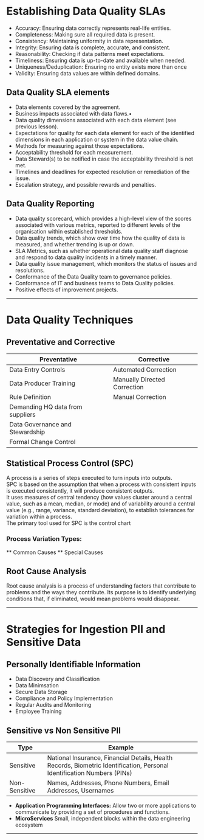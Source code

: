 # Establishing Data Quality SLAs
- Accuracy: Ensuring data correctly represents real-life entities.
- Completeness: Making sure all required data is present.
- Consistency: Maintaining uniformity in data representation.
- Integrity: Ensuring data is complete, accurate, and consistent.
- Reasonability: Checking if data patterns meet expectations.
- Timeliness: Ensuring data is up-to-date and available when needed.
- Uniqueness/Deduplication: Ensuring no entity exists more than once
- Validity: Ensuring data values are within defined domains.

## Data Quality SLA elements
- Data elements covered by the agreement.
- Business impacts associated with data flaws.•
- Data quality dimensions associated with each data element (see previous lesson).
- Expectations for quality for each data element for each of the identified dimensions in each application or system in the data value chain.
- Methods for measuring against those expectations.
- Acceptability threshold for each measurement.
- Data Steward(s) to be notified in case the acceptability threshold is not met.
- Timelines and deadlines for expected resolution or remediation of the issue.
- Escalation strategy, and possible rewards and penalties.

## Data Quality Reporting

- Data quality scorecard, which provides a high-level view of the scores associated with various metrics, reported to different levels of the organisation within established thresholds.
- Data quality trends, which show over time how the quality of data is measured, and whether trending is up or down.
- SLA Metrics, such as whether operational data quality staff diagnose and respond to data quality incidents in a timely manner.
- Data quality issue management, which monitors the status of issues and resolutions.
- Conformance of the Data Quality team to governance policies.
- Conformance of IT and business teams to Data Quality policies.
- Positive effects of improvement projects.

---

# Data Quality Techniques
## Preventative and Corrective
| Preventative               		| Corrective                       	|
|--------------------------			|----------------------------------	|
| Data Entry Controls           	|    Automated Correction 			| 
| Data Producer Training        	| Manually Directed Correction 		|
| Rule Definition         			|     Manual Correction            	|
| Demanding HQ data from suppliers  | 									|
| Data Governance and Stewardship   |  									|
| Formal Change Control             |  									|

## Statistical Process Control (SPC)
A process is a series of steps executed to turn inputs into outputs.<br/>
 SPC is based on the assumption that when a process with consistent inputs is executed consistently, it will produce consistent outputs. <br/>
 It uses measures of central tendency (how values cluster around a central value, such as a mean, median, or mode) and of variability around a central value (e.g., range, variance, standard deviation), to establish tolerances for variation within a process.<br/> 
 The primary tool used for SPC is the control chart
 
 ### Process Variation Types:
 ** Common Causes
 ** Special Causes

## Root Cause Analysis
Root cause analysis is a process of understanding factors that contribute to problems and the ways they contribute. Its purpose is to identify underlying conditions that, if eliminated, would mean problems would disappear.<br/>

--- 

# Strategies for Ingestion PII and Sensitive Data
## Personally Identifiable Information

- Data Discovery and Classification
- Data Minimsation
- Secure Data Storage
- Compliance and Policy Implementation
- Regular Audits and Monitoring
- Employee Training

## Sensitive vs Non Sensitive PII
| Type              		| Example                      	|
|--------------------------			|----------------------------------	|
| Sensitive        	|    National Insurance, Financial Details, Health Records, Biometric Identification, Personal Identification Numbers (PINs)| 
| Non-Sensitive        	|    Names, Addresses, Phone Numbers, Email Addresses, Usernames | 

- **Application Programming Interfaces:** Allow two or more applications to communicate by providing a set of procedures and functions.
- **MicroServices** Small, independent blocks within the data engineering ecosystem



---

